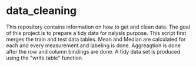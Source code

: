 # data_cleaning
This repository contains information on how to get and clean data. The goal of this project is to prepare a tidy data for nalysis purpose. This script first merges the train and test data tables.
Mean and Median are calculated for each and every measurement and labeling is done. Aggreagtion is done after the row and column bindings are done. A tidy data set is produced using the "write.table" function 
